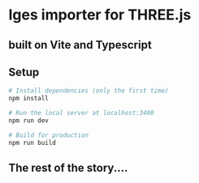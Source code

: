 # Iges importer for THREE.js

## built on Vite and Typescript

## Setup

```bash
# Install dependencies (only the first time)
npm install

# Run the local server at localhost:3400
npm run dev

# Build for production
npm run build
```

## The rest of the story....
